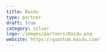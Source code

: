 ```yaml
---
title: Baidu
type: partner
draft: true
category: silver
logo: /images/partners/Baidu.png
website: https://quantum.baidu.com/
---
```

